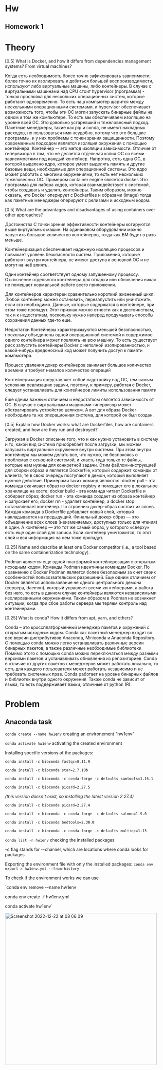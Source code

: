 # Hw

## Homework 1

# Theory 

[0.5] What is Docker, and how it differs from dependencies management systems? From virtual machines?

Когда есть необходимость более точно зафиксировать зависимости, более точно их изолировать и добиться большей воспроизводимости, используют либо виртуальные машины, либо контейнеры. В случае с виртуальными машинами над CPU стоит hypervisor (программа) - тонкая прослойка для нескольких операционных систем, которые работают одновременно. То есть наш компьютер шарится между несколькими операционными системами, и hypervisor обеспечивает возможность того, чтобы эти ОС могли запускать бинарные файлы на одном и том же компьютере. То есть мы обеспечиваем изоляцию на уровне всей ОС. Это довольно устаревший и тяжеловесный подход. Пакетные менеджеры, такие как pip и conda, не имеют накладных расходов, но пользоваться ими неудобно, потому что это большие программы, и у них проблемы с точки зрения защищенности. Поэтому современным подходом является изоляция окружения с помощью контейнера. Контейнер -- это метод изоляции зависимости. Отличие от гипервизора в том, что не делается отдельная копия ОС со всеми зависимостями под каждый контейнер. Напротив, есть одна ОС, в которой выделено ядро, которое умеет выделять память и другие базовые вещи, необходимые для операционной системы. Это ядро может работать с многими окружениями, то есть нет нескольких тяжеловесных ОС. Примером container engine является docker. Это программа для набора кодов, которая взаимодействует с системой, чтобы создавать и удалять контейнеры. Таким оборазом, можно сказать, что Docker оперирует с Dockerfiles и образами (image) тогда как пакетные менеджеры оперируют с релизами и исходным кодом.

[0.5] What are the advantages and disadvantages of using containers over other approaches?

Достоинства С точки зрения эффективности контейнеры котируются выше виртуальных машин. На одинаковом оборудовании можно запустить большое количество контейнеров, тогда как ВМ будет в разы меньше.

Контейнеризация обеспечивает надежную изоляцию процессов и повышает уровень безопасности систем. Приложения, которые работают внутри контейнера, не имеют доступа к основной ОС и не могут на неё влиять.

Один контейнер соответствует одному запущенному процессу. Отключение отдельного контейнера для отладки или обновления никак не помешает нормальной работе всего приложения.

Для контейнеров характерен сравнительно короткий жизненный цикл. Любой контейнер можно остановить, перезапустить или уничтожить, если это необходимо. Данные, которые содержатся в контейнере, при этом тоже пропадут. Этот признак можно отнести как к достоинствам, так и к недостаткам, поскольку нужно наперед продумывать способы сохранения данных где-то еще.

Недостатки Контейнеры характеризыуются меньшей безопасностью, поскольку объединены одной операционной системой и содержимое одного контейнера может повлиять на всю машину. То есть существует риск запустить контейнеры Docker с неполной изолированностью, и какой-нибудь вредоносный код может получить доступ к памяти компьютера.

Процесс удаления докер контейнеров занимает большое количество времени и требует немалое количество операций

Контейнеризация представляет собой надстройку над ОС, тем самым усложняя реализацию задачи, поэтому, к примеру, работая с Docker, следует устанавливать для контейнеров лимиты использования памяти

Еще одним важным отличием и недостатком является зависимость от ОС. В случае с виртуальными машинами гипервизор может абстрагировать устройство целиком. А вот для образа Docker необходима та же операционная система, для которой он был создан.

[0.5] Explain how Docker works: what are Dockerfiles, how are containers created, and how are they run and destroyed?

Загружая в Docker описание того, что и как нужно установить в систему и то, какой вид система приобребает после загрузки, мы можем запускать виртуальное окружение внутри системы. При этом внутри контейнера мы можем делать все, что нужно, не беспокоясь о проблемах с основной системой, и класть туда только те файлы, которые нам нужны для конкретной задачи. Этим файлом-инструкцией для сборки образа и является Dockerfile, который содержит команды от клиента, те в свою очередь поступают в демон, который выполняет нужное действие. Примерами таких команд являются: docker pull – эта команда скачивает образ из docker registry и помещает его в локальное хранилище на хосте; docker build - эта команда читает Dockerfile и собирает образ; docker run - эта команда создает из образа контейнер и запускает его; docker rm - удаляет контейнер, а docker stop останавливает контейнер. По строению докер-образ состоит из слоев. Каждая команда в Dockerfile добавляет новый слой, который накладывается на предыдущий. Финальный докер-образ — это объединение всех слоев (неизменяемых, доступных только для чтения) в один. А контейнер — это тот же самый образ, у которого «сверху» есть еще один слой для записи. Если контейнер уничтожится, то этот слой и вся информация на нем тоже пропадут.

[0.25] Name and describe at least one Docker competitor (i.e., a tool based on the same containerization technology).

Podman является еще одной платформой контейнерезации с открытым исходным кодом. Команды Podman идентичны командам Docker. По сравнению с Docker Podman является более безопасным за счет своих особенностей пользозвательских разрешений. Еще одним отличием от Docker является использование не одного центрального демона (сервера, daemon), который управляет всеми контейнерами, а работа без него, то есть в данном случае контейнеры являются независимыми изолированными окружениями. Таким образом в Podman не возникнет ситуации, когда при сбое работы сервера мы теряем контроль над контейнерами.

[0.25] What is conda? How it differs from apt, yarn, and others?

Conda – это кроссплатформенный менеджер пакетов и окружений с открытым исходным кодом. Conda как пакетный менеджер входит во все версии дистрибутивов Anaconda, Miniconda и Anaconda Repository. С помощью conda можно легко устанавливать различные версии бинарных пакетов, а также различные необходимые библиотеки. Помимо этого с помощью conda можно переключаться между разными версиями пакетов и устанавливать обновления из репозиториев. Conda в отличие от других пакетных менеджеров может работать локально, то есть для каждого пользователя может работать независимо и не требовать системных прав. Conda работает на уровне бинарных файлов и библиотек внутри одного окружения. Также conda не зависит от языка, то есть поддерживает языки, отличные от python (R).

# Problem

## Anaconda task
`conda create --name hw1env` creating an environement "hw1env"

`conda activate hw1env` activating the created environment

Installing specific versions of the packages:

`conda install -c bioconda fastqc=0.11.9`

`conda install -c bioconda star=2.7.10b`

`conda install -c bioconda -c conda-forge -c defaults samtools=1.16.1`

`conda install -c bioconda picard=2.27.5`

*(this version doesn’t exist, so installing the latest version 2.27.4)*

`conda install -c bioconda picard=2.27.4`

`conda install -c bioconda -c conda-forge -c defaults salmon=1.9.0`

`conda install -c bioconda bedtools=2.30.0`

`conda install -c bioconda -c conda-forge -c defaults multiqc=1.13`

`conda list -n hw1env` checking the installed packages

-c flag stands for --channel, which are locations where conda looks for packages

Exporting the environment file with only the installed packages:
`conda env export > hw1env.yml --from-history`

To check if the environment works we can use

`conda env remove --name hw1env

conda env create -f hw1env.yml

conda activate hw1env`


<img width="498" alt="Screenshot 2022-12-22 at 08 06 09" src="https://user-images.githubusercontent.com/121194805/209070524-3de380d8-1728-4ead-92a0-d59c8a16e49d.png">
